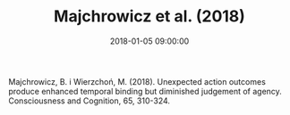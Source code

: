 ﻿---
layout: post
title:  "Majchrowicz et al. (2018)"
date:   2018-01-05 09:00:00
link: https://philpapers.org/rec/MAJUAO
categories: article
year: 2018
---

Majchrowicz, B. i Wierzchoń, M. (2018). Unexpected action outcomes produce enhanced temporal binding but diminished judgement of agency. Consciousness and Cognition, 65, 310-324.
